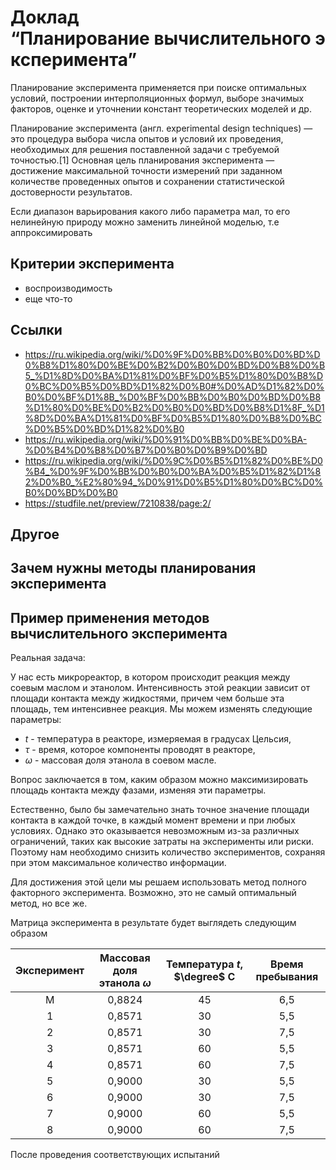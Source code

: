 # Доклад “Планирование вычислительного эксперимента”

Планирование эксперимента применяется при поиске оптимальных условий, построении интерполяционных формул, выборе значимых факторов, оценке и уточнении констант теоретических моделей и др.

Планирование эксперимента (англ. experimental design techniques) — это процедура выбора числа опытов и условий их проведения, необходимых для решения поставленной задачи с требуемой точностью.[1] Основная цель планирования эксперимента — достижение максимальной точности измерений при заданном количестве проведенных опытов и сохранении статистической достоверности результатов.

<!--  -->
Если диапазон варьирования какого либо параметра мал, то его нелинейную природу можно заменить линейной моделью, т.е аппроксимировать
<!--  -->

## Критерии эксперимента

- воспроизводимость
- еще что-то
 



## Ссылки

- <https://ru.wikipedia.org/wiki/%D0%9F%D0%BB%D0%B0%D0%BD%D0%B8%D1%80%D0%BE%D0%B2%D0%B0%D0%BD%D0%B8%D0%B5_%D1%8D%D0%BA%D1%81%D0%BF%D0%B5%D1%80%D0%B8%D0%BC%D0%B5%D0%BD%D1%82%D0%B0#%D0%AD%D1%82%D0%B0%D0%BF%D1%8B_%D0%BF%D0%BB%D0%B0%D0%BD%D0%B8%D1%80%D0%BE%D0%B2%D0%B0%D0%BD%D0%B8%D1%8F_%D1%8D%D0%BA%D1%81%D0%BF%D0%B5%D1%80%D0%B8%D0%BC%D0%B5%D0%BD%D1%82%D0%B0>
- <https://ru.wikipedia.org/wiki/%D0%91%D0%BB%D0%BE%D0%BA-%D0%B4%D0%B8%D0%B7%D0%B0%D0%B9%D0%BD>
- <https://ru.wikipedia.org/wiki/%D0%9C%D0%B5%D1%82%D0%BE%D0%B4_%D0%9F%D0%BB%D0%B0%D0%BA%D0%B5%D1%82%D1%82%D0%B0_%E2%80%94_%D0%91%D0%B5%D1%80%D0%BC%D0%B0%D0%BD%D0%B0>
- <https://studfile.net/preview/7210838/page:2/>



## Другое

## Зачем нужны методы планирования эксперимента

## Пример применения методов вычислительного эксперимента

Реальная задача:

У нас есть микрореактор, в котором происходит реакция между соевым маслом и этанолом. Интенсивность этой реакции зависит от площади контакта между жидкостями, причем чем больше эта площадь, тем интенсивнее реакция. Мы можем изменять следующие параметры:

- $t$ - температура в реакторе, измеряемая в градусах Цельсия,
- $\tau$ - время, которое компоненты проводят в реакторе,
- $\omega$ - массовая доля этанола в соевом масле.

Вопрос заключается в том, каким образом можно максимизировать площадь контакта между фазами, изменяя эти параметры.

Естественно, было бы замечательно знать точное значение площади контакта в каждой точке, в каждый момент времени и при любых условиях. Однако это оказывается невозможным из-за различных ограничений, таких как высокие затраты на эксперименты или риски. Поэтому нам необходимо снизить количество экспериментов, сохраняя при этом максимальное количество информации.

Для достижения этой цели мы решаем использовать метод полного факторного эксперимента. Возможно, это не самый оптимальный метод, но все же.

Матрица эксперимента в результате будет выглядеть следующим образом

| Эксперимент | Массовая доля этанола $\omega$ | Температура $t$, $\degree$ C | Время пребывания |
| :---------: | :----------------------------: | :--------------------------: | :--------------: |
|      М      |             0,8824             |              45              |       6,5        |
|      1      |             0,8571             |              30              |       5,5        |
|      2      |             0,8571             |              30              |       7,5        |
|      3      |             0,8571             |              60              |       5,5        |
|      4      |             0,8571             |              60              |       7,5        |
|      5      |             0,9000             |              30              |       5,5        |
|      6      |             0,9000             |              30              |       7,5        |
|      7      |             0,9000             |              60              |       5,5        |
|      8      |             0,9000             |              60              |       7,5        |

После проведения соответствующих испытаний